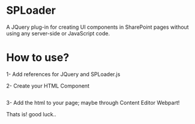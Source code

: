 # SPLoader
A JQuery plug-in for creating UI components in SharePoint pages without using any server-side or JavaScript code.

# How to use?
1- Add references for JQuery and SPLoader.js
  <script src="https://code.jquery.com/jquery-3.3.1.min.js"></script>
  <script src="spLoader.js"></script>

2- Create your HTML Component
  <div adp-element="" adp-web-url="/" adp-list-title="Pages" adp-item-count="5" adp-order-field="ArticleStartDate" adp-order="desc">
    <div adp-repeat>
      <a adp-field="FileRef" adp-attr="href">
        <img adp-field="PublishingRollupImage" adp-attr="src">
        <p adp-text="Title"></p>
        <p adp-text="ArticleStartDate"></p>
      </a>
    </div>
  </div>

3- Add the html to your page; maybe through Content Editor Webpart!

Thats is! good luck..
